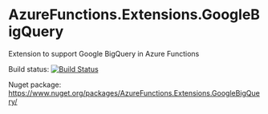 # AzureFunctions.Extensions.GoogleBigQuery
Extension to support Google BigQuery in Azure Functions

Build status: [![Build Status](https://dev.azure.com/DamiaoCastro/AzureFunctions.Extensions.GoogleBigQuery/_apis/build/status/DamiaoCastro.AzureFunctionsExtensionGoogleBigQuery)](https://dev.azure.com/DamiaoCastro/AzureFunctions.Extensions.GoogleBigQuery/_build/latest?definitionId=1)

Nuget package: https://www.nuget.org/packages/AzureFunctions.Extensions.GoogleBigQuery/

